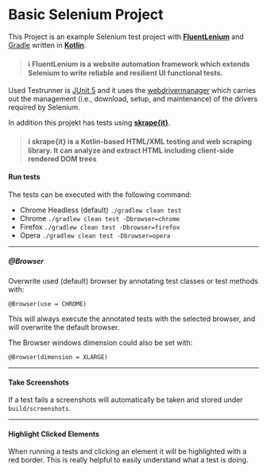 # Basic Selenium Project

This Project is an example Selenium test project with **[FluentLenium](https://fluentlenium.com)** and [Gradle](https://gradle.org) written in **[Kotlin](https://kotlinlang.org)**.
>#### ℹ️ FluentLenium is a website automation framework which extends Selenium to write reliable and resilient UI functional tests.

Used Testrunner is [JUnit 5](https://junit.org/junit5) and it uses the [webdrivermanager](https://github.com/bonigarcia/webdrivermanager) which carries out the management (i.e., download, setup, and maintenance) 
of the drivers required by Selenium.

In addition this projekt has tests using **[skrape{it}](https://github.com/skrapeit/skrape.it)**.
>#### ℹ️ skrape{it} is a Kotlin-based HTML/XML testing and web scraping library. It can analyze and extract HTML including client-side rendered DOM trees

#### Run tests

The tests can be executed with the following command:

* Chrome Headless (default) `./gradlew clean test`
* Chrome `./gradlew clean test -Dbrowser=chrome`
* Firefox `./gradlew clean test -Dbrowser=firefox`
* Opera `./gradlew clean test -Dbrowser=opera`
---

##### @Browser
Overwrite used (default) browser by annotating test classes or test methods with:

    @Browser(use = CHROME)

This will always execute the annotated tests with the selected browser, and will overwrite the default browser.

The Browser windows dimension could also be set with:

    @Browser(dimension = XLARGE)

---

#### Take Screenshots
If a test fails a screenshots will automatically be taken and stored under `build/screenshots`.

---

#### Highlight Clicked Elements
When running a tests and clicking an element it will be highlighted with a red border. This is really helpful to easily understand what
a test is doing.

